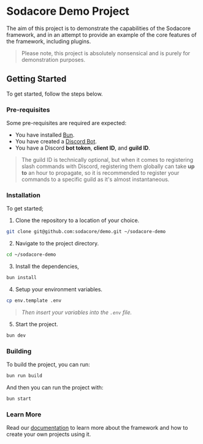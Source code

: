 # Sodacore Demo Project

The aim of this project is to demonstrate the capabilities of the Sodacore framework, and in an attempt to provide an example of the core features of the framework, including plugins.

> Please note, this project is absolutely nonsensical and is purely for demonstration purposes.

## Getting Started

To get started, follow the steps below.

### Pre-requisites

Some pre-requisites are required are expected:
- You have installed [Bun](https://bun.sh/).
- You have created a [Discord Bot](https://discord.com/developers/applications).
- You have a Discord **bot token**, **client ID**, and **guild ID**.

> The guild ID is technically optional, but when it comes to registering slash commands with Discord, registering them globally can take **up to** an hour to propagate, so it is recommended to register your commands to a specific guild as it's almost instantaneous.

### Installation

To get started;

1. Clone the repository to a location of your choice.
```bash
git clone git@github.com:sodacore/demo.git ~/sodacore-demo
```

2. Navigate to the project directory.
```bash
cd ~/sodacore-demo
```

3. Install the dependencies,
```bash
bun install
```

4. Setup your environment variables.
```bash
cp env.template .env
```
> _Then insert your variables into the `.env` file._

5. Start the project.
```bash
bun dev
```

### Building

To build the project, you can run:
```bash
bun run build
```

And then you can run the project with:
```bash
bun start
```

### Learn More

Read our [documentation](https://sodacore.dev/docs) to learn more about the framework and how to create your own projects using it.
